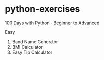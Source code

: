 # python-exercises
100 Days with Python - Beginner to Advanced

Easy
1. Band Name Generator
2. BMI Calculator
3. Easy Tip Calculator
